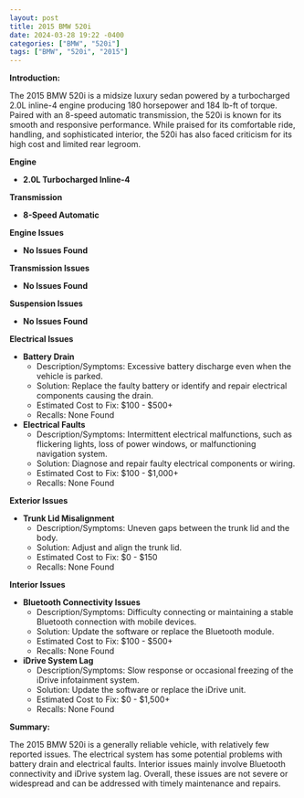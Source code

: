 ```yaml
---
layout: post
title: 2015 BMW 520i
date: 2024-03-28 19:22 -0400
categories: ["BMW", "520i"]
tags: ["BMW", "520i", "2015"]
---
```

**Introduction:**

The 2015 BMW 520i is a midsize luxury sedan powered by a turbocharged 2.0L inline-4 engine producing 180 horsepower and 184 lb-ft of torque. Paired with an 8-speed automatic transmission, the 520i is known for its smooth and responsive performance. While praised for its comfortable ride, handling, and sophisticated interior, the 520i has also faced criticism for its high cost and limited rear legroom.

**Engine**

* **2.0L Turbocharged Inline-4**

**Transmission**

* **8-Speed Automatic**

**Engine Issues**

* **No Issues Found**

**Transmission Issues**

* **No Issues Found**

**Suspension Issues**

* **No Issues Found**

**Electrical Issues**

* **Battery Drain**
    * Description/Symptoms: Excessive battery discharge even when the vehicle is parked.
    * Solution: Replace the faulty battery or identify and repair electrical components causing the drain.
    * Estimated Cost to Fix: $100 - $500+
    * Recalls: None Found
* **Electrical Faults**
    * Description/Symptoms: Intermittent electrical malfunctions, such as flickering lights, loss of power windows, or malfunctioning navigation system.
    * Solution: Diagnose and repair faulty electrical components or wiring.
    * Estimated Cost to Fix: $100 - $1,000+
    * Recalls: None Found

**Exterior Issues**

* **Trunk Lid Misalignment**
    * Description/Symptoms: Uneven gaps between the trunk lid and the body.
    * Solution: Adjust and align the trunk lid.
    * Estimated Cost to Fix: $0 - $150
    * Recalls: None Found

**Interior Issues**

* **Bluetooth Connectivity Issues**
    * Description/Symptoms: Difficulty connecting or maintaining a stable Bluetooth connection with mobile devices.
    * Solution: Update the software or replace the Bluetooth module.
    * Estimated Cost to Fix: $100 - $500+
    * Recalls: None Found
* **iDrive System Lag**
    * Description/Symptoms: Slow response or occasional freezing of the iDrive infotainment system.
    * Solution: Update the software or replace the iDrive unit.
    * Estimated Cost to Fix: $0 - $1,500+
    * Recalls: None Found

**Summary:**

The 2015 BMW 520i is a generally reliable vehicle, with relatively few reported issues. The electrical system has some potential problems with battery drain and electrical faults. Interior issues mainly involve Bluetooth connectivity and iDrive system lag. Overall, these issues are not severe or widespread and can be addressed with timely maintenance and repairs.
